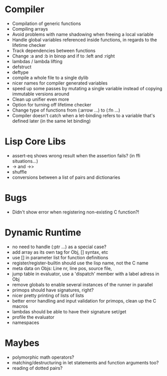 # Compiler
  - Compilation of generic functions
  - Compiling arrays
  - Avoid problems with name shadowing when freeing a local variable
  - Handle global variables referenced inside functions, in regards to the lifetime checker
  - Track dependencies between functions
  - Change :a and :b in binop and if to :left and :right
  - lambdas / lambda lifting
  - defstruct
  - deftype
  - compile a whole file to a single dylib
  - nicer names for compiler generated variables
  - speed up some passes by mutating a single variable instead of copying immutable versions around
  - Clean up unifier even more
  - Option for turning off lifetime checker
  - Change type of functions from (:arrow ...) to (:fn ...)
  - Compiler doesn't catch when a let-binding refers to a variable that's defined later (in the same let binding)

# Lisp Core Libs
  - assert-eq shows wrong result when the assertion fails? (in ffi situations...)
  - -> and ->>
  - shuffle
  - conversions between a list of pairs and dictionaries

# Bugs
  - Didn't show error when registering non-existing C function?!
  
# Dynamic Runtime
  - no need to handle (:ptr ...) as a special case?
  - add array as its own tag for Obj, [] syntax, etc
  - use [] in parameter list for function definitions
  - register/register-builtin should use the lisp name, not the C name 
  - meta data on Objs: Line nr, line pos, source file,
  - jump table in evaluator, use a 'dispatch' member with a label adress in Obj
  - remove globals to enable several instances of the runner in parallel
  - primops should have signatures, right?
  - nicer pretty printing of lists of lists
  - better error handling and input validation for primops, clean up the C macros
  - lambdas should be able to have their signature set/get
  - profile the evaluator
  - namespaces

# Maybes
  - polymorphic math operators?
  - matching/destructuring in let statements and function arguments too?
  - reading of dotted pairs?

